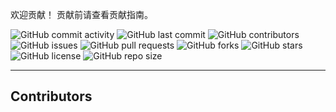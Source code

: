 欢迎贡献！
贡献前请查看贡献指南。

![GitHub commit activity](https://img.shields.io/github/commit-activity/m/NJUST-OpenLib/NJUST-Manual)
![GitHub last commit](https://img.shields.io/github/last-commit/NJUST-OpenLib/NJUST-Manual)
![GitHub contributors](https://img.shields.io/github/contributors/NJUST-OpenLib/NJUST-Manual)
![GitHub issues](https://img.shields.io/github/issues/NJUST-OpenLib/NJUST-Manual)
![GitHub pull requests](https://img.shields.io/github/issues-pr/NJUST-OpenLib/NJUST-Manual)
![GitHub forks](https://img.shields.io/github/forks/NJUST-OpenLib/NJUST-Manual)
![GitHub stars](https://img.shields.io/github/stars/NJUST-OpenLib/NJUST-Manual)
![GitHub license](https://img.shields.io/github/license/NJUST-OpenLib/NJUST-Manual)
![GitHub repo size](https://img.shields.io/github/repo-size/NJUST-OpenLib/NJUST-Manual)

---
## Contributors

<!-- ALL-CONTRIBUTORS-LIST:START - Do not remove or modify this section -->
<!-- prettier-ignore-start -->
<!-- markdownlint-disable -->

<!-- markdownlint-restore -->
<!-- prettier-ignore-end -->

<!-- ALL-CONTRIBUTORS-LIST:END -->